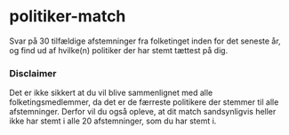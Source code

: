 # politiker-match

Svar på 30 tilfældige afstemninger fra folketinget inden for det seneste år, og find ud af hvilke(n) politiker der har stemt tættest på dig.

### Disclaimer

Det er ikke sikkert at du vil blive sammenlignet med alle folketingsmedlemmer, da det er de færreste politikere der stemmer til alle afstemninger. Derfor vil du også opleve, at dit match sandsynligvis heller ikke har stemt i alle 20 afstemninger, som du har stemt i.